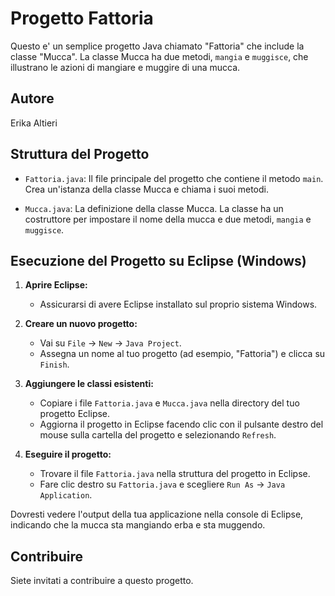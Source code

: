 # Progetto Fattoria

Questo e' un semplice progetto Java chiamato "Fattoria" che include la classe "Mucca". La classe Mucca ha due metodi, `mangia` e `muggisce`, che illustrano le azioni di mangiare e muggire di una mucca.

## Autore

Erika Altieri


## Struttura del Progetto

- `Fattoria.java`: Il file principale del progetto che contiene il metodo `main`. Crea un'istanza della classe Mucca e chiama i suoi metodi.

- `Mucca.java`: La definizione della classe Mucca. La classe ha un costruttore per impostare il nome della mucca e due metodi, `mangia` e `muggisce`.

## Esecuzione del Progetto su Eclipse (Windows)

1. **Aprire Eclipse:**
   - Assicurarsi di avere Eclipse installato sul proprio sistema Windows.

2. **Creare un nuovo progetto:**
   - Vai su `File` -> `New` -> `Java Project`.
   - Assegna un nome al tuo progetto (ad esempio, "Fattoria") e clicca su `Finish`.

3. **Aggiungere le classi esistenti:**
   - Copiare i file `Fattoria.java` e `Mucca.java` nella directory del tuo progetto Eclipse.
   - Aggiorna il progetto in Eclipse facendo clic con il pulsante destro del mouse sulla cartella del progetto e selezionando `Refresh`.

4. **Eseguire il progetto:**
   - Trovare il file `Fattoria.java` nella struttura del progetto in Eclipse.
   - Fare clic destro su `Fattoria.java` e scegliere `Run As` -> `Java Application`.

Dovresti vedere l'output della tua applicazione nella console di Eclipse, indicando che la mucca sta mangiando erba e sta muggendo.

## Contribuire

Siete invitati a contribuire a questo progetto. 
